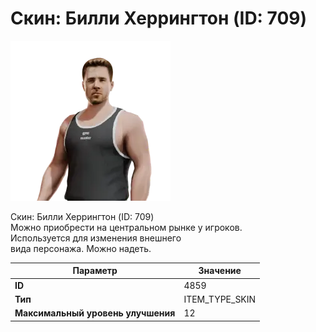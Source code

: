 # Скин: Билли Херрингтон (ID: 709)

![Item Image](../img/4859.webp?raw=true)

Скин: Билли Херрингтон (ID: 709)<br>Можно приобрести на центральном рынке у игроков.<br>Используется для изменения внешнего<br>вида персонажа. Можно надеть.


| Параметр | Значение |
|----------|----------|
| **ID** | 4859 |
| **Тип** | ITEM_TYPE_SKIN |
| **Максимальный уровень улучшения** | 12 |

